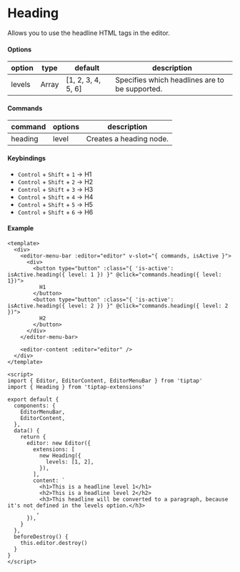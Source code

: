 # Heading
Allows you to use the headline HTML tags in the editor.

#### Options
| option | type | default | description |
| ------ | ---- | ---- | ----- |
| levels | Array | [1, 2, 3, 4, 5, 6] | Specifies which headlines are to be supported. |

#### Commands
| command | options | description |
| ------ | ---- | ---------------- |
| heading | level | Creates a heading node. |

#### Keybindings
* `Control` + `Shift` + `1` → H1
* `Control` + `Shift` + `2` → H2
* `Control` + `Shift` + `3` → H3
* `Control` + `Shift` + `4` → H4
* `Control` + `Shift` + `5` → H5
* `Control` + `Shift` + `6` → H6

#### Example
```markup
<template>
  <div>
    <editor-menu-bar :editor="editor" v-slot="{ commands, isActive }">
      <div>
        <button type="button" :class="{ 'is-active': isActive.heading({ level: 1 }) }" @click="commands.heading({ level: 1})">
          H1
        </button>
        <button type="button" :class="{ 'is-active': isActive.heading({ level: 2 }) }" @click="commands.heading({ level: 2 })">
          H2
        </button>
      </div>
    </editor-menu-bar>

    <editor-content :editor="editor" />
  </div>
</template>

<script>
import { Editor, EditorContent, EditorMenuBar } from 'tiptap'
import { Heading } from 'tiptap-extensions'

export default {
  components: {
    EditorMenuBar,
    EditorContent,
  },
  data() {
    return {
      editor: new Editor({
        extensions: [
          new Heading({
            levels: [1, 2],
          }),
        ],
        content: `
          <h1>This is a headline level 1</h1>
          <h2>This is a headline level 2</h2>
          <h3>This headline will be converted to a paragraph, because it's not defined in the levels option.</h3>
        `,
      }),
    }
  },
  beforeDestroy() {
    this.editor.destroy()
  }
}
</script>
```